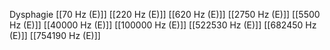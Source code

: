 Dysphagie
[[70 Hz (E)]]
[[220 Hz (E)]]
[[620 Hz (E)]]
[[2750 Hz (E)]]
[[5500 Hz (E)]]
[[40000 Hz (E)]]
[[100000 Hz (E)]]
[[522530 Hz (E)]]
[[682450 Hz (E)]]
[[754190 Hz (E)]]